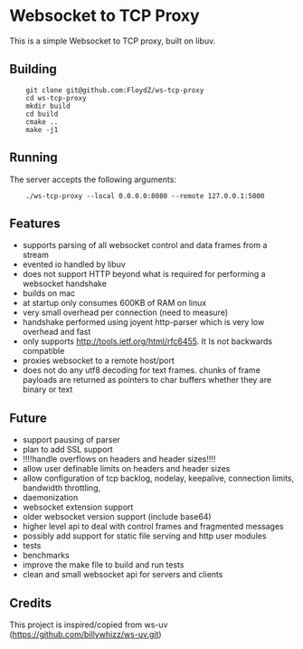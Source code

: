 Websocket to TCP Proxy
====

This is a simple Websocket to TCP proxy, built on libuv.

Building
-----
```
 	git clone git@github.com:FloydZ/ws-tcp-proxy
    cd ws-tcp-proxy
    mkdir build
	cd build
	cmake ..
	make -j1
```

Running
-----

The server accepts the following arguments:
```
    ./ws-tcp-proxy --local 0.0.0.0:8080 --remote 127.0.0.1:5000
```

Features
-----
  * supports parsing of all websocket control and data frames from a stream
  * evented io handled by libuv
  * does not support HTTP beyond what is required for performing a websocket
    handshake
  * builds on mac
  * at startup only consumes 600KB of RAM on linux
  * very small overhead per connection (need to measure)
  * handshake performed using joyent http-parser which is very low overhead
    and fast
  * only supports http://tools.ietf.org/html/rfc6455. It Is not backwards 
    compatible
  * proxies websocket to a remote host/port
  * does not do any utf8 decoding for text frames. chunks of frame payloads
    are returned as pointers to char buffers whether they are binary or text
  
Future
-----

  * support pausing of parser
  * plan to add SSL support
  * !!!!handle overflows on headers and header sizes!!!!
  * allow user definable limits on headers and header sizes
  * allow configuration of tcp backlog, nodelay, keepalive, connection
    limits, bandwidth throttling, 
  * daemonization
  * websocket extension support
  * older websocket version support (include base64)
  * higher level api to deal with control frames and fragmented messages
  * possibly add support for static file serving and http 
    user modules
  * tests
  * benchmarks
  * improve the make file to build and run tests
  * clean and small websocket api for servers and clients
  

Credits
-----
This project is inspired/copied from ws-uv (https://github.com/billywhizz/ws-uv.git)
